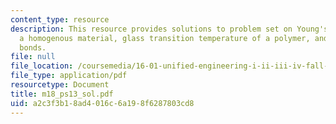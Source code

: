 ```yaml
---
content_type: resource
description: This resource provides solutions to problem set on Young's modulus of
  a homogenous material, glass transition temperature of a polymer, and interatomic
  bonds.
file: null
file_location: /coursemedia/16-01-unified-engineering-i-ii-iii-iv-fall-2005-spring-2006/a2c3f3b18ad4016c6a198f6287803cd8_m18_ps13_sol.pdf
file_type: application/pdf
resourcetype: Document
title: m18_ps13_sol.pdf
uid: a2c3f3b1-8ad4-016c-6a19-8f6287803cd8
---
```

